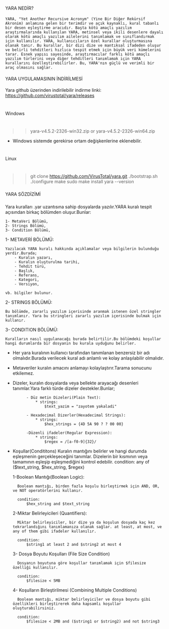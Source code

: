 ####
YARA NEDİR?
####
    YARA, "Yet Another Recursive Acronym" (Yine Bir Diğer Rekürsif Akronim) anlamına gelen bir terimdir ve açık kaynaklı, kural tabanlı bir desen eşleştirme aracıdır. Başta kötü amaçlı yazılım araştırmalarında kullanılan YARA, metinsel veya ikili desenlere dayalı olarak kötü amaçlı yazılım ailelerini tanımlamak ve sınıflandırmak için kullanılır. YARA, kullanıcıların özel kurallar oluşturmasına olanak tanır. Bu kurallar, bir dizi dize ve mantıksal ifadeden oluşur ve belirli tehditleri hızlıca tespit etmek için büyük veri kümelerini tarar. Esnek yapısı sayesinde, araştırmacılar farklı kötü amaçlı yazılım türlerini veya diğer tehditleri tanımlamak için YARA kurallarını özelleştirebilirler. Bu, YARA'nın güçlü ve verimli bir araç olmasını sağlar.

####
YARA UYGULAMASININ İNDİRİLMESİ
####

Yara github üzerinden indirilebilir indirme linki: https://github.com/virustotal/yara/releases
#
Windows
#
 >> yara-v4.5.2-2326-win32.zip 
        or
 >> yara-v4.5.2-2326-win64.zip
 * Windows sistemde gerekirse ortam değişkenlerine eklenebilir.
#
Linux
#
 >> git clone https://github.com/VirusTotal/yara.git
 >> ./bootstrap.sh
 >> ./configure
 >>  make
 >> sudo make install
 >> yara --version

###
YARA SÖZDİZİMİ
###

Yara kuralları .yar uzantısına sahip dosyalarda yazılır.YARA kuralı tespit açısından birkaç bölümden oluşur.Bunlar:

    1- MetaVeri Bölümü,
    2- Strings Bölümü,
    3- Condition Bölümü,

1- METAVERİ BÖLÜMÜ:

    Yazılacak YARA kuralı hakkında açıklamalar veya bilgilerin bulunduğu yerdir.Burada;
        - Kuralın yazarı,
        - Kuralın oluşturulma tarihi,
        - Tehdit türü,
        - Başlık,
        - Referans,
        - Kategori,
        - Versiyon,

    vb. bilgiler bulunur.

2- STRINGS BÖLÜMÜ:

    Bu bölümde, zararlı yazılım içerisinde aranmak istenen özel stringler tanımlanır. Yara bu stringleri zararlı yazılım içerisinde bulmak için kullanır.

3- CONDITION BÖLÜMÜ:

    Kuralların nasıl uygulanacağı burada belirtilir.Bu bölümdeki koşullar hangi durumlarda bir dosyanın bu kurala uyduğunu belirler.


* Her yara kuralının kullanıcı tarafından tanımlanan benzersiz bir adı olmalıdır.Burada verilecek kural adı anlamlı ve kolay anlaşılabilir olmalıdır.
* Metaveriler kuralın amacını anlamayı kolaylaştırır.Tarama sonucunu etkilemez.
* Dizeler, kuralın dosyalarda veya bellekte arayacağı desenleri tanımlar.Yara farklı türde dizeler destekler.Bunlar;

            - Düz metin Dizeleri(Plain Text):
                * strings:
                    $text_yazim = "zayotem yakaladi"
            
            - Hexadecimal Dizerler(Hexadecimal Strings):
                * strings:
                    $hex_strings = {4D 5A 90 ? ? 00 00}
            
            -Düzenli ifadeler(Regular Expression):
                * strings:
                    $regex = /[a-f0-9]{32}/
    
* Koşullar(Condititons)
    Kuralın mantığını belirler ve hangi durumda eşleşmenin gerçekleşeceğini tanımlar. Dizelerin bir kısmının veya tamamının eşleşip eşleşmediğini kontrol edebilir.
    condition:
        any of ($text_string, $hex_string, $regex)

    1-Boolean Mantığı(Boolean Logic):

        Boolean mantığı, birden fazla koşulu birleştirmek için AND, OR, ve NOT operatörlerini kullanır.
        
        condition: 
            $hex_string and $text_string

    2-Miktar Belirleyicileri (Quantifiers):

        Miktar belirleyiciler, bir dize ya da koşulun dosyada kaç kez tekrarlandığını tanımlamanıza olanak sağlar. at least, at most, ve any of them gibi ifadeler kullanılır.

        condition: 
            $string1 at least 2 and $string2 at most 4
    
    3- Dosya Boyutu Koşulları (File Size Condition)

        Dosyanın boyutuna göre koşullar tanımlamak için $filesize özelliği kullanılır.

        condition: 
            $filesize < 5MB

    4-  Koşulların Birleştirilmesi (Combining Multiple Conditions)

        Boolean mantığı, miktar belirleyiciler ve dosya boyutu gibi özellikleri birleştirerek daha kapsamlı koşullar oluşturabilirsiniz.

        condition: 
            $filesize < 2MB and ($string1 or $string2) and not $string3


